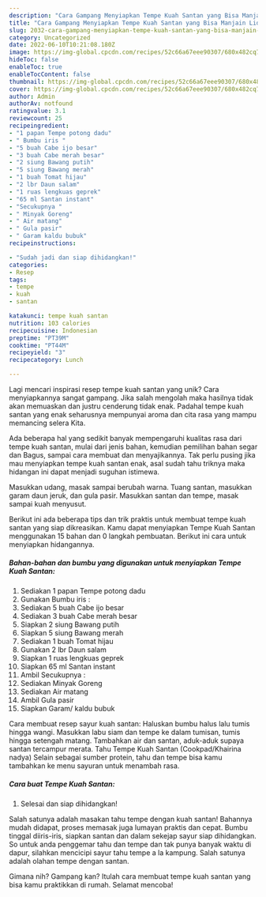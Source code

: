 ```yaml
---
description: "Cara Gampang Menyiapkan Tempe Kuah Santan yang Bisa Manjain Lidah"
title: "Cara Gampang Menyiapkan Tempe Kuah Santan yang Bisa Manjain Lidah"
slug: 2032-cara-gampang-menyiapkan-tempe-kuah-santan-yang-bisa-manjain-lidah
category: Uncategorized
date: 2022-06-10T10:21:08.180Z
image: https://img-global.cpcdn.com/recipes/52c66a67eee90307/680x482cq70/tempe-kuah-santan-foto-resep-utama.jpg
hideToc: false
enableToc: true
enableTocContent: false
thumbnail: https://img-global.cpcdn.com/recipes/52c66a67eee90307/680x482cq70/tempe-kuah-santan-foto-resep-utama.jpg
cover: https://img-global.cpcdn.com/recipes/52c66a67eee90307/680x482cq70/tempe-kuah-santan-foto-resep-utama.jpg
author: Admin
authorAv: notfound
ratingvalue: 3.1
reviewcount: 25
recipeingredient:
- "1 papan Tempe potong dadu"
- " Bumbu iris "
- "5 buah Cabe ijo besar"
- "3 buah Cabe merah besar"
- "2 siung Bawang putih"
- "5 siung Bawang merah"
- "1 buah Tomat hijau"
- "2 lbr Daun salam"
- "1 ruas lengkuas geprek"
- "65 ml Santan instant"
- "Secukupnya "
- " Minyak Goreng"
- " Air matang"
- " Gula pasir"
- " Garam kaldu bubuk"
recipeinstructions:

- "Sudah jadi dan siap dihidangkan!"
categories:
- Resep
tags:
- tempe
- kuah
- santan

katakunci: tempe kuah santan 
nutrition: 103 calories
recipecuisine: Indonesian
preptime: "PT39M"
cooktime: "PT44M"
recipeyield: "3"
recipecategory: Lunch

---
```





Lagi mencari inspirasi resep tempe kuah santan yang unik? Cara menyiapkannya sangat gampang. Jika salah mengolah maka hasilnya tidak akan memuaskan dan justru cenderung tidak enak. Padahal tempe kuah santan yang enak seharusnya mempunyai aroma dan cita rasa yang mampu memancing selera Kita.





Ada beberapa hal yang sedikit banyak mempengaruhi kualitas rasa dari tempe kuah santan, mulai dari jenis bahan, kemudian pemilihan bahan segar dan Bagus, sampai cara membuat dan menyajikannya. Tak perlu pusing jika mau menyiapkan tempe kuah santan enak,      asal sudah tahu triknya maka hidangan ini dapat menjadi suguhan istimewa.














Masukkan udang, masak sampai berubah warna. Tuang santan, masukkan garam daun jeruk, dan gula pasir. Masukkan santan dan tempe, masak sampai kuah menyusut.






Berikut ini ada beberapa tips dan trik praktis untuk membuat tempe kuah santan yang siap dikreasikan. Kamu dapat menyiapkan Tempe Kuah Santan menggunakan 15 bahan dan 0 langkah pembuatan. Berikut ini cara untuk menyiapkan hidangannya.

<!--inarticleads1-->

##### Bahan-bahan dan bumbu yang digunakan untuk menyiapkan Tempe Kuah Santan:

1. Sediakan 1 papan Tempe potong dadu
1. Gunakan  Bumbu iris :
1. Sediakan 5 buah Cabe ijo besar
1. Sediakan 3 buah Cabe merah besar
1. Siapkan 2 siung Bawang putih
1. Siapkan 5 siung Bawang merah
1. Sediakan 1 buah Tomat hijau
1. Gunakan 2 lbr Daun salam
1. Siapkan 1 ruas lengkuas geprek
1. Siapkan 65 ml Santan instant
1. Ambil Secukupnya :
1. Sediakan  Minyak Goreng
1. Sediakan  Air matang
1. Ambil  Gula pasir
1. Siapkan  Garam/ kaldu bubuk


Cara membuat resep sayur kuah santan: Haluskan bumbu halus lalu tumis hingga wangi. Masukkan labu siam dan tempe ke dalam tumisan, tumis hingga setengah matang. Tambahkan air dan santan, aduk-aduk supaya santan tercampur merata. Tahu Tempe Kuah Santan (Cookpad/Khairina nadya) Selain sebagai sumber protein, tahu dan tempe bisa kamu tambahkan ke menu sayuran untuk menambah rasa. 

<!--inarticleads2-->

##### Cara buat Tempe Kuah Santan:


1. Selesai dan siap dihidangkan!

Salah satunya adalah masakan tahu tempe dengan kuah santan! Bahannya mudah didapat, proses memasak juga lumayan praktis dan cepat. Bumbu tinggal diiris-iris, siapkan santan dan dalam sekejap sayur siap dihidangkan. So untuk anda penggemar tahu dan tempe dan tak punya banyak waktu di dapur, silahkan mencicipi sayur tahu tempe a la kampung. Salah satunya adalah olahan tempe dengan santan. 

Gimana nih? Gampang kan? Itulah cara membuat tempe kuah santan yang bisa kamu praktikkan di rumah. Selamat mencoba!
